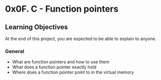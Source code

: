 # 0x0F. C - Function pointers

## Learning Objectives

At the end of this project, you are expected to be able to  explain to anyone.

### General

-   What are function pointers and how to use them
-   What does a function pointer exactly hold
-   Where does a function pointer point to in the virtual memory